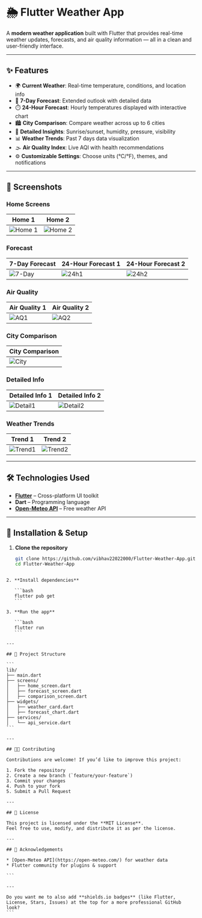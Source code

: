 
# 🌦️ Flutter Weather App

A **modern weather application** built with Flutter that provides real-time weather updates, forecasts, and air quality information — all in a clean and user-friendly interface.

---

## ✨ Features

- 🌍 **Current Weather**: Real-time temperature, conditions, and location info  
- 📅 **7-Day Forecast**: Extended outlook with detailed data  
- ⏱️ **24-Hour Forecast**: Hourly temperatures displayed with interactive chart  
- 🏙️ **City Comparison**: Compare weather across up to 6 cities  
- 🌅 **Detailed Insights**: Sunrise/sunset, humidity, pressure, visibility  
- 📊 **Weather Trends**: Past 7 days data visualization  
- 🌫️ **Air Quality Index**: Live AQI with health recommendations  
- ⚙️ **Customizable Settings**: Choose units (°C/°F), themes, and notifications  

---

## 📸 Screenshots

### Home Screens
| Home 1 | Home 2 |
|--------|--------|
| ![Home 1](screenshots/homescreen1.png) | ![Home 2](screenshots/homescreen2.png) |

### Forecast
| 7-Day Forecast | 24-Hour Forecast 1 | 24-Hour Forecast 2 |
|----------------|------------------|------------------|
| ![7-Day](screenshots/7daysforecast.png) | ![24h1](screenshots/24hrsforecast.png) | ![24h2](screenshots/24hrsforecast2.png) |

### Air Quality
| Air Quality 1 | Air Quality 2 |
|---------------|---------------|
| ![AQ1](screenshots/airquality1.png) | ![AQ2](screenshots/airquality2.png) |

### City Comparison
| City Comparison |
|----------------|
| ![City](screenshots/citycomparison.png) |

### Detailed Info
| Detailed Info 1 | Detailed Info 2 |
|-----------------|----------------|
| ![Detail1](screenshots/detailedinfo1.png) | ![Detail2](screenshots/detailedinfo2.png) |

### Weather Trends
| Trend 1 | Trend 2 |
|---------|---------|
| ![Trend1](screenshots/weathertrends1.png) | ![Trend2](screenshots/weathertrends2.png) |


---

## 🛠️ Technologies Used

- **[Flutter](https://flutter.dev/)** – Cross-platform UI toolkit  
- **Dart** – Programming language  
- **[Open-Meteo API](https://open-meteo.com/)** – Free weather API  

---

## 🚀 Installation & Setup

1. **Clone the repository**
   ```bash
   git clone https://github.com/vibhav22022000/Flutter-Weather-App.git
   cd Flutter-Weather-App
````

2. **Install dependencies**

   ```bash
   flutter pub get
   ```

3. **Run the app**

   ```bash
   flutter run
   ```

---

## 📂 Project Structure

```
lib/
├── main.dart
├── screens/
│   ├── home_screen.dart
│   ├── forecast_screen.dart
│   ├── comparison_screen.dart
├── widgets/
│   ├── weather_card.dart
│   ├── forecast_chart.dart
├── services/
│   └── api_service.dart
```

---

## 🧑‍💻 Contributing

Contributions are welcome! If you’d like to improve this project:

1. Fork the repository
2. Create a new branch (`feature/your-feature`)
3. Commit your changes
4. Push to your fork
5. Submit a Pull Request

---

## 📜 License

This project is licensed under the **MIT License**.
Feel free to use, modify, and distribute it as per the license.

---

## 🙌 Acknowledgements

* [Open-Meteo API](https://open-meteo.com/) for weather data
* Flutter community for plugins & support

```

---

Do you want me to also add **shields.io badges** (like Flutter, License, Stars, Issues) at the top for a more professional GitHub look?
```
